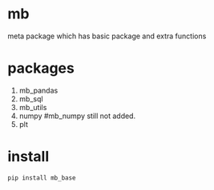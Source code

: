 # mb
meta package which has basic package and extra functions

# packages
1. mb_pandas
2. mb_sql
3. mb_utils
4. numpy #mb_numpy still not added.
5. plt 

# install

    pip install mb_base
